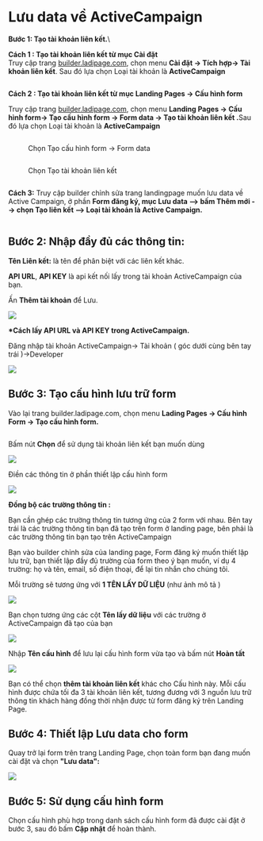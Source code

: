 # Lưu data về ActiveCampaign

**Bước 1: Tạo tài khoản liên kết.**\



**Cách 1 : Tạo tài khoản liên kết từ mục Cài đặt** \
Truy cập trang [builder.ladipage.com](http://builder.ladipage.com/), chọn menu **Cài đặt -> Tích hợp-> Tài khoản liên kết**. Sau đó lựa chọn Loại tài khoản là **ActiveCampaign**

<figure><img src="../../.gitbook/assets/image (68).png" alt=""><figcaption></figcaption></figure>

**Cách 2 : Tạo tài khoản liên kết từ mục Landing Pages -> Cấu hình form**

Truy cập trang [builder.ladipage.com](http://builder.ladipage.com/), chọn menu **Landing Pages -> Cấu hình form-> Tạo cấu hình form -> Form data -> Tạo tài khoản liên kết .**&#x53;au đó lựa chọn Loại tài khoản là **ActiveCampaign**

<figure><img src="../../.gitbook/assets/image (1297).png" alt=""><figcaption><p>Chọn Tạo cấu hình form -> Form data </p></figcaption></figure>

<figure><img src="../../.gitbook/assets/image (1298).png" alt=""><figcaption><p>Chọn Tạo tài khoản liên kết</p></figcaption></figure>

<figure><img src="../../.gitbook/assets/image (69).png" alt=""><figcaption></figcaption></figure>

**Cách 3:** Truy cập builder chỉnh sửa trang landingpage muốn lưu data về Active Campaign, ở phần **Form đăng ký, mục Lưu data --> bấm Thêm mới --> chọn Tạo liên kết --> Loại tài khoản là Active Campaign.** &#x20;

<figure><img src="../../.gitbook/assets/image (27).png" alt=""><figcaption></figcaption></figure>

## **Bước 2:** Nhập đầy đủ các thông tin:

**Tên Liên kết:** là tên để phân biệt với các liên kết khác.&#x20;

**API URL**, **API KEY** là api kết nối lấy trong tài khoản ActiveCampaign của bạn.

Ấn **Thêm tài khoản** để Lưu.

![](<../../.gitbook/assets/image (1065).png>)

**\*Cách lấy API URL và API KEY trong ActiveCampaign.**

Đăng nhập tài khoản ActiveCampaign-> Tài khoản ( góc dưới cùng bên tay trái )->Developer

![](<../../.gitbook/assets/image (761).png>)

## Bước 3: **Tạo** cấu hình lưu trữ form&#x20;

Vào lại trang builder.ladipage.com, chọn menu **Lading Pages -> Cấu hình Form -> Tạo cấu hình form.**

<figure><img src="../../.gitbook/assets/cấu hình form (2).gif" alt=""><figcaption></figcaption></figure>

Bấm nút **Chọn** để sử dụng tài khoản liên kết bạn muốn dùng&#x20;

![](<../../.gitbook/assets/image (757).png>)

Điền các thông tin ở phần thiết lập cấu hình form&#x20;

![](<../../.gitbook/assets/image (566).png>)

**Đồng bộ các trường thông tin :**

Bạn cần ghép các trường thông tin tương ứng của 2 form với nhau. Bên tay trái là các trường thông tin bạn đã tạo trên form ở landing page, bên phải là các trường thông tin bạn tạo trên ActiveCampaign

Bạn vào builder chỉnh sửa của landing page, Form đăng ký muốn thiết lập lưu trữ, bạn thiết lập đầy đủ trường của form theo ý bạn muốn, ví dụ 4 trường: họ và tên, email, số điện thoại, để lại tin nhắn cho chúng tôi.

Mỗi trường sẽ tương ứng với **1 TÊN LẤY DỮ LIỆU** (như ảnh mô tả )

![](<../../.gitbook/assets/image (778).png>)

Bạn chọn tương ứng các cột **Tên lấy dữ liệu** với các trường ở ActiveCampaign đã tạo của bạn

![](<../../.gitbook/assets/image (730).png>)

Nhập **Tên cấu hình** để lưu lại cấu hình form vừa tạo và bấm nút **Hoàn tất**&#x20;

![](<../../.gitbook/assets/image (278).png>)

Bạn có thể chọn **thêm tài khoản liên kết** khác cho Cấu hình này. Mỗi cấu hình được chứa tối đa 3 tài khoản liên kết, tương đương với 3 nguồn lưu trữ thông tin khách hàng đồng thời nhận được từ form đăng ký trên Landing Page.

## **Bước 4: Thiết lập Lưu data cho form**

Quay trở lại form trên trang Landing Page, chọn toàn form bạn đang muốn cài đặt và chọn **"Lưu data":**

![](<../../.gitbook/assets/image (509).png>)

## **Bước 5:** **Sử dụng cấu hình form**&#x20;

Chọn cấu hình phù hợp trong danh sách cấu hình form đã được cài đặt ở bước 3, sau đó bấm **Cập nhật** để hoàn thành.
